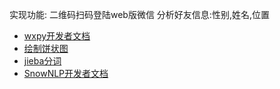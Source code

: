 实现功能:
二维码扫码登陆web版微信
分析好友信息:性别,姓名,位置

- [wxpy开发者文档](https://wxpy.readthedocs.io/zh/latest/bot.html)
- [绘制饼状图](https://matplotlib.org/gallery/pie_and_polar_charts/pie_features.html#sphx-glr-gallery-pie-and-polar-charts-pie-features-py)
- [jieba分词](https://github.com/fxsjy/jieba)
- [SnowNLP开发者文档](https://github.com/isnowfy/snownlp)
